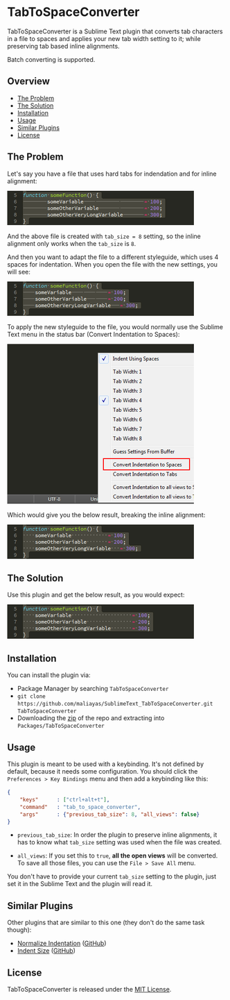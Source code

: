 # TabToSpaceConverter

TabToSpaceConverter is a Sublime Text plugin that converts tab characters in a file
to spaces and applies your new tab width setting to it; while preserving tab based
inline alignments.

Batch converting is supported.

## Overview

* [The Problem](#the-problem)
* [The Solution](#the-solution)
* [Installation](#installation)
* [Usage](#usage)
* [Similar Plugins](#similar-plugins)
* [License](#license)

## The Problem

Let's say you have a file that uses hard tabs for indendation and for inline
alignment:

![image-1](images/1.png)

And the above file is created with `tab_size = 8` setting, so the inline alignment
only works when the `tab_size` is `8`.

And then you want to adapt the file to a different styleguide, which uses 4 spaces
for indentation. When you open the file with the new settings, you will see:

![image-2](images/2.png)

To apply the new styleguide to the file, you would normally use the Sublime Text
menu in the status bar (Convert Indentation to Spaces):

![menu](images/menu.png)

Which would give you the below result, breaking the inline alignment:

![image-3](images/3.png)

## The Solution

Use this plugin and get the below result, as you would expect:

![image-4](images/4.png)

## Installation

You can install the plugin via:

* Package Manager by searching `TabToSpaceConverter`
* `git clone https://github.com/maliayas/SublimeText_TabToSpaceConverter.git TabToSpaceConverter`
* Downloading the [zip][] of the repo and extracting into `Packages/TabToSpaceConverter`

## Usage

This plugin is meant to be used with a keybinding. It's not defined by default,
because it needs some configuration. You should click the `Preferences > Key Bindings`
menu and then add a keybinding like this:

```json
{
    "keys"      : ["ctrl+alt+t"],
    "command"   : "tab_to_space_converter",
    "args"      : {"previous_tab_size": 8, "all_views": false}
}
```

*   `previous_tab_size`: In order the plugin to preserve inline alignments, it has
    to know what `tab_size` setting was used when the file was created.

*   `all_views`: If you set this to `true`, __all the open views__ will be
    converted. To save all those files, you can use the `File > Save All` menu.

You don't have to provide your current `tab_size` setting to the plugin, just set it
in the Sublime Text and the plugin will read it.

## Similar Plugins

Other plugins that are similar to this one (they don't do the same task though):

*   [Normalize Indentation](https://packagecontrol.io/packages/Normalize%20Indentation) ([GitHub](https://github.com/Ennosuke/Normalize-Indentation))
*   [Indent Size](https://packagecontrol.io/packages/Indent%20Size) ([GitHub](https://github.com/socsieng/sublime-indent-size))

## License

TabToSpaceConverter is released under the [MIT License][mit].

[mit]:  http://www.opensource.org/licenses/MIT
[zip]:  https://github.com/maliayas/SublimeText_TabToSpaceConverter/archive/master.zip
